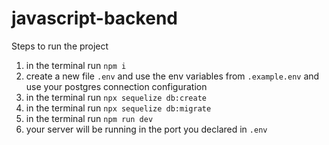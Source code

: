 # javascript-backend

Steps to run the project
1. in the terminal run `npm i`
2. create a new file `.env` and use the env variables from `.example.env` and use your postgres connection configuration
3. in the terminal run `npx sequelize db:create`
4. in the terminal run `npx sequelize db:migrate`
5. in the terminal run `npm run dev`
6. your server will be running in the port you declared in `.env`
